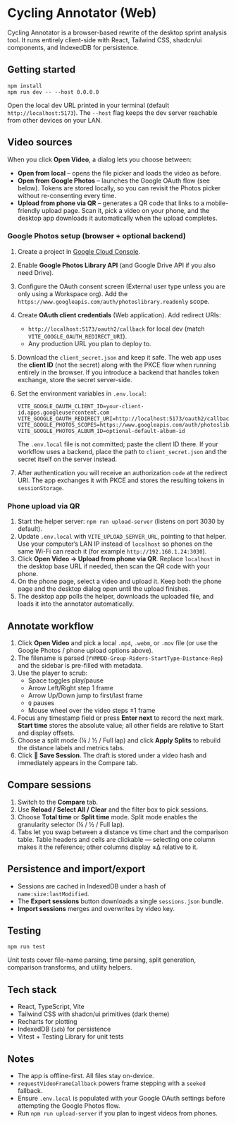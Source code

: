 # Cycling Annotator (Web)

Cycling Annotator is a browser-based rewrite of the desktop sprint analysis tool. It runs entirely client-side with React, Tailwind CSS, shadcn/ui components, and IndexedDB for persistence.

## Getting started

```
npm install
npm run dev -- --host 0.0.0.0
```

Open the local dev URL printed in your terminal (default `http://localhost:5173`). The `--host` flag keeps the dev server reachable from other devices on your LAN.

## Video sources

When you click **Open Video**, a dialog lets you choose between:

- **Open from local** – opens the file picker and loads the video as before.
- **Open from Google Photos** – launches the Google OAuth flow (see below). Tokens are stored locally, so you can revisit the Photos picker without re-consenting every time.
- **Upload from phone via QR** – generates a QR code that links to a mobile-friendly upload page. Scan it, pick a video on your phone, and the desktop app downloads it automatically when the upload completes.

### Google Photos setup (browser + optional backend)

1. Create a project in [Google Cloud Console](https://console.cloud.google.com/).
2. Enable **Google Photos Library API** (and Google Drive API if you also need Drive).
3. Configure the OAuth consent screen (External user type unless you are only using a Workspace org). Add the `https://www.googleapis.com/auth/photoslibrary.readonly` scope.
4. Create **OAuth client credentials** (Web application). Add redirect URIs:
   - `http://localhost:5173/oauth2/callback` for local dev (match `VITE_GOOGLE_OAUTH_REDIRECT_URI`).
   - Any production URL you plan to deploy to.
5. Download the `client_secret.json` and keep it safe. The web app uses the **client ID** (not the secret) along with the PKCE flow when running entirely in the browser. If you introduce a backend that handles token exchange, store the secret server-side.
6. Set the environment variables in `.env.local`:

   ```env
   VITE_GOOGLE_OAUTH_CLIENT_ID=your-client-id.apps.googleusercontent.com
   VITE_GOOGLE_OAUTH_REDIRECT_URI=http://localhost:5173/oauth2/callback
   VITE_GOOGLE_PHOTOS_SCOPES=https://www.googleapis.com/auth/photoslibrary.readonly
   VITE_GOOGLE_PHOTOS_ALBUM_ID=optional-default-album-id
   ```

   The `.env.local` file is not committed; paste the client ID there. If your workflow uses a backend, place the path to `client_secret.json` and the secret itself on the server instead.

7. After authentication you will receive an authorization `code` at the redirect URI. The app exchanges it with PKCE and stores the resulting tokens in `sessionStorage`.

### Phone upload via QR

1. Start the helper server: `npm run upload-server` (listens on port 3030 by default).
2. Update `.env.local` with `VITE_UPLOAD_SERVER_URL`, pointing to that helper. Use your computer’s LAN IP instead of `localhost` so phones on the same Wi-Fi can reach it (for example `http://192.168.1.24:3030`).
3. Click **Open Video → Upload from phone via QR**. Replace `localhost` in the desktop base URL if needed, then scan the QR code with your phone.
4. On the phone page, select a video and upload it. Keep both the phone page and the desktop dialog open until the upload finishes.
5. The desktop app polls the helper, downloads the uploaded file, and loads it into the annotator automatically.

## Annotate workflow

1. Click **Open Video** and pick a local `.mp4`, `.webm`, or `.mov` file (or use the Google Photos / phone upload options above).
2. The filename is parsed (`YYMMDD-Group-Riders-StartType-Distance-Rep`) and the sidebar is pre-filled with metadata.
3. Use the player to scrub:
   - Space toggles play/pause
   - Arrow Left/Right step 1 frame
   - Arrow Up/Down jump to first/last frame
   - `Q` pauses
   - Mouse wheel over the video steps ±1 frame
4. Focus any timestamp field or press **Enter next** to record the next mark. **Start time** stores the absolute value; all other fields are relative to Start and display offsets.
5. Choose a split mode (¼ / ½ / Full lap) and click **Apply Splits** to rebuild the distance labels and metrics tabs.
6. Click **💾 Save Session**. The draft is stored under a video hash and immediately appears in the Compare tab.

## Compare sessions

1. Switch to the **Compare** tab.
2. Use **Reload / Select All / Clear** and the filter box to pick sessions.
3. Choose **Total time** or **Split time** mode. Split mode enables the granularity selector (¼ / ½ / Full lap).
4. Tabs let you swap between a distance vs time chart and the comparison table. Table headers and cells are clickable — selecting one column makes it the reference; other columns display ±Δ relative to it.

## Persistence and import/export

- Sessions are cached in IndexedDB under a hash of `name:size:lastModified`.
- The **Export sessions** button downloads a single `sessions.json` bundle.
- **Import sessions** merges and overwrites by video key.

## Testing

```
npm run test
```

Unit tests cover file-name parsing, time parsing, split generation, comparison transforms, and utility helpers.

## Tech stack

- React, TypeScript, Vite
- Tailwind CSS with shadcn/ui primitives (dark theme)
- Recharts for plotting
- IndexedDB (`idb`) for persistence
- Vitest + Testing Library for unit tests

## Notes

- The app is offline-first. All files stay on-device.
- `requestVideoFrameCallback` powers frame stepping with a `seeked` fallback.
- Ensure `.env.local` is populated with your Google OAuth settings before attempting the Google Photos flow.
- Run `npm run upload-server` if you plan to ingest videos from phones.
